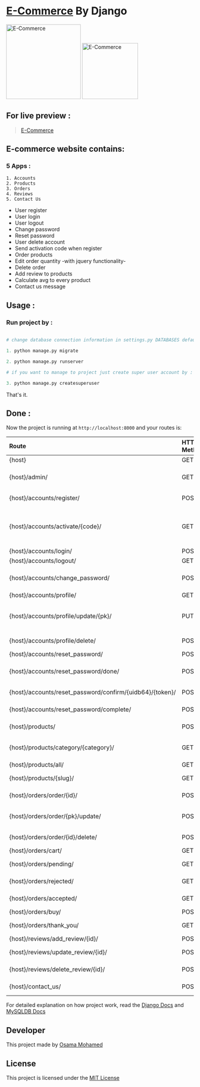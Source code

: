 # [E-Commerce](https://buysell-osama-mohamed-django.herokuapp.com) By Django

[<img src="https://www.djangoproject.com/s/img/logos/django-logo-negative.png" width="200" title="E-Commerce" >](https://buysell-osama-mohamed-django.herokuapp.com)
[<img src="https://www.mysql.com/common/logos/logo-mysql-170x115.png" width="150" title="E-Commerce" >](https://buysell-osama-mohamed-django.herokuapp.com)


## For live preview :
> [E-Commerce](https://buysell-osama-mohamed-django.herokuapp.com)


## E-commerce website contains:
### 5 Apps :
    1. Accounts
    2. Products
    3. Orders
    4. Reviews
    5. Contact Us
* User register 
* User login
* User logout 
* Change password
* Reset password
* User delete account
* Send activation code when register
* Order products
* Edit order quantity -with jquery functionality-
* Delete order
* Add review to products
* Calculate avg to every product
* Contact us message



## Usage :
### Run project by :

``` python

# change database connection information in settings.py DATABASES default values with your info then run 

1. python manage.py migrate

2. python manage.py runserver

# if you want to manage to project just create super user account by :

3. python manage.py createsuperuser

```

That's it.

## Done :

Now the project is running at `http://localhost:8000` and your routes is:


| Route                                                      | HTTP Method 	   | Description                           	      |
|:-----------------------------------------------------------|:----------------|:---------------------------------------------|
| {host}       	                                             | GET       	   | Home page                                    |
| {host}/admin/  	                                         | GET      	   | Admin control panel                     	  |
| {host}/accounts/register/                                  | POST      	   | User register           	                  |
| {host}/accounts/activate/{code}/                           | GET      	   | Activate user account after register         |
| {host}/accounts/login/                                     | POST      	   | User login           	                      |
| {host}/accounts/logout/                                    | GET      	   | User logout           	                      |
| {host}/accounts/change_password/                           | POST      	   | User change password           	          |
| {host}/accounts/profile/                                   | GET      	   | User profile          	                      |
| {host}/accounts/profile/update/{pk}/                       | PUT      	   | User update checkout information             |
| {host}/accounts/profile/delete/                            | POST      	   | User delete account           	              |
| {host}/accounts/reset_password/                            | POST      	   | User email           	                      |
| {host}/accounts/reset_password/done/                       | POST      	   | Send reset password email           	      |
| {host}/accounts/reset_password/confirm/{uidb64}/{token}/   | POST      	   | Enter new password           	              |
| {host}/accounts/reset_password/complete/                   | POST      	   | Finish reset password           	          |
| {host}/products/                                           | POST      	   | Products page          	                  |
| {host}/products/category/{category}/                       | GET      	   | Search products by category          	      |
| {host}/products/all/                                       | GET      	   | All products           	                  |
| {host}/products/{slug}/                                    | GET      	   | Product detail           	                  |
| {host}/orders/order/{id}/                                  | POST      	   | Order product           	                  |
| {host}/orders/order/{pk}/update/                           | POST      	   | Update order quantity           	          |
| {host}/orders/order/{id}/delete/                           | POST      	   | Delete order           	                  |
| {host}/orders/cart/                                        | GET      	   | Cart page           	                      |
| {host}/orders/pending/                                     | GET      	   | Pending orders           	                  |
| {host}/orders/rejected/                                    | GET      	   | Rejected orders           	                  |
| {host}/orders/accepted/                                    | GET      	   | Accepted orders           	                  |
| {host}/orders/buy/                                         | POST      	   | Buy orders          	                      |
| {host}/orders/thank_you/                                   | GET      	   | Thank you page          	                  |
| {host}/reviews/add_review/{id}/                            | POST      	   | Add review           	                      |
| {host}/reviews/update_review/{id}/                         | POST      	   | Update review           	                  |
| {host}/reviews/delete_review/{id}/                         | POST      	   | Delete review           	                  |
| {host}/contact_us/                                         | POST      	   | Contact us message           	              |


For detailed explanation on how project work, read the [Django Docs](https://docs.djangoproject.com/en/1.11/) and [MySQLDB Docs](https://dev.mysql.com/doc/)

## Developer
This project made by [Osama Mohamed](https://www.facebook.com/osama.mohamed.ms)

## License
This project is licensed under the [MIT License](https://opensource.org/licenses/MIT)
